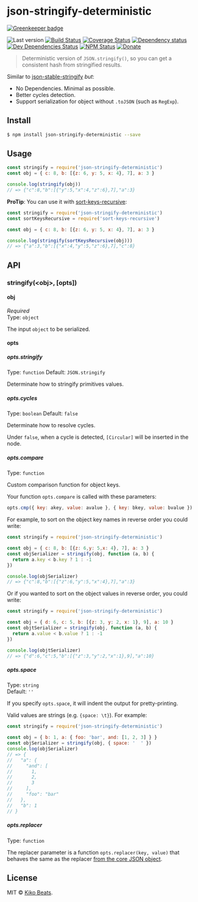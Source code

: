 # json-stringify-deterministic

[![Greenkeeper badge](https://badges.greenkeeper.io/Kikobeats/json-stringify-deterministic.svg)](https://greenkeeper.io/)

![Last version](https://img.shields.io/github/tag/Kikobeats/json-stringify-deterministic.svg?style=flat-square)
[![Build Status](https://img.shields.io/travis/Kikobeats/json-stringify-deterministic/master.svg?style=flat-square)](https://travis-ci.org/Kikobeats/json-stringify-deterministic)
[![Coverage Status](https://img.shields.io/coveralls/Kikobeats/json-stringify-deterministic.svg?style=flat-square)](https://coveralls.io/github/Kikobeats/json-stringify-deterministic)
[![Dependency status](https://img.shields.io/david/Kikobeats/json-stringify-deterministic.svg?style=flat-square)](https://david-dm.org/Kikobeats/json-stringify-deterministic)
[![Dev Dependencies Status](https://img.shields.io/david/dev/Kikobeats/json-stringify-deterministic.svg?style=flat-square)](https://david-dm.org/Kikobeats/json-stringify-deterministic#info=devDependencies)
[![NPM Status](https://img.shields.io/npm/dm/json-stringify-deterministic.svg?style=flat-square)](https://www.npmjs.org/package/json-stringify-deterministic)
[![Donate](https://img.shields.io/badge/donate-paypal-blue.svg?style=flat-square)](https://paypal.me/Kikobeats)

> Deterministic version of `JSON.stringify()`, so you can get a consistent hash from stringified results.

Similar to [json-stable-stringify](https://github.com/substack/json-stable-stringify) *but*:

- No Dependencies. Minimal as possible.
- Better cycles detection.
- Support serialization for object without `.toJSON` (such as `RegExp`).

## Install

```bash
$ npm install json-stringify-deterministic --save
```

## Usage

```js
const stringify = require('json-stringify-deterministic')
const obj = { c: 8, b: [{z: 6, y: 5, x: 4}, 7], a: 3 }

console.log(stringify(obj))
// => {"c":8,"b":[{"y":5,"x":4,"z":6},7],"a":3}
```

**ProTip**: You can use it with [sort-keys-recursive](https://github.com/Kikobeats/sort-keys-recursive):

```js
const stringify = require('json-stringify-deterministic')
const sortKeysRecursive = require('sort-keys-recursive')

const obj = { c: 8, b: [{z: 6, y: 5, x: 4}, 7], a: 3 }

console.log(stringify(sortKeysRecursive(obj)))
// => {"a":3,"b":[{"x":4,"y":5,"z":6},7],"c":8}
```

## API

### stringify(&lt;obj&gt;, [opts])

#### obj

*Required*<br>
Type: `object`

The input `object` to be serialized.

#### opts

##### opts.stringify

Type: `function`
Default: `JSON.stringify`

Determinate how to stringify primitives values.

##### opts.cycles

Type: `boolean`
Default: `false`

Determinate how to resolve cycles.

Under `false`, when a cycle is detected, `[Circular]` will be inserted in the node.

##### opts.compare

Type: `function`

Custom comparison function for object keys.

Your function `opts.compare` is called with these parameters:

``` js
opts.cmp({ key: akey, value: avalue }, { key: bkey, value: bvalue })
```

For example, to sort on the object key names in reverse order you could write:

``` js
const stringify = require('json-stringify-deterministic')

const obj = { c: 8, b: [{z: 6,y: 5,x: 4}, 7], a: 3 }
const objSerializer = stringify(obj, function (a, b) {
  return a.key < b.key ? 1 : -1
})

console.log(objSerializer)
// => {"c":8,"b":[{"z":6,"y":5,"x":4},7],"a":3}
```

Or if you wanted to sort on the object values in reverse order, you could write:

```js
const stringify = require('json-stringify-deterministic')

const obj = { d: 6, c: 5, b: [{z: 3, y: 2, x: 1}, 9], a: 10 }
const objtSerializer = stringify(obj, function (a, b) {
  return a.value < b.value ? 1 : -1
})

console.log(objtSerializer)
// => {"d":6,"c":5,"b":[{"z":3,"y":2,"x":1},9],"a":10}
```

##### opts.space

Type: `string`<br>
Default: `''`

If you specify `opts.space`, it will indent the output for pretty-printing.

Valid values are strings (e.g. `{space: \t}`). For example:

```js
const stringify = require('json-stringify-deterministic')

const obj = { b: 1, a: { foo: 'bar', and: [1, 2, 3] } }
const objSerializer = stringify(obj, { space: '  ' })
console.log(objSerializer)
// => {
//   "a": {
//     "and": [
//       1,
//       2,
//       3
//     ],
//     "foo": "bar"
//   },
//   "b": 1
// }
```

##### opts.replacer

Type: `function`<br>

The replacer parameter is a function `opts.replacer(key, value)` that behaves
the same as the replacer
[from the core JSON object](https://developer.mozilla.org/en-US/docs/Web/JavaScript/Guide/Using_native_JSON#The_replacer_parameter).

## License

MIT © [Kiko Beats](https://github.com/Kikobeats).

